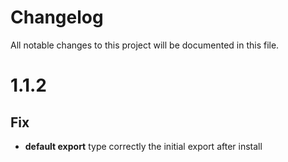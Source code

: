 # Changelog

All notable changes to this project will be documented in this file.

# 1.1.2

## Fix

-   **default export** type correctly the initial export after install
